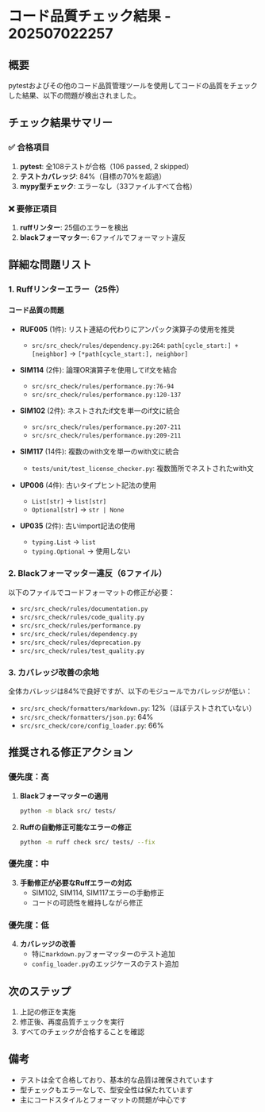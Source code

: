 # コード品質チェック結果 - 202507022257

## 概要
pytestおよびその他のコード品質管理ツールを使用してコードの品質をチェックした結果、以下の問題が検出されました。

## チェック結果サマリー

### ✅ 合格項目
1. **pytest**: 全108テストが合格（106 passed, 2 skipped）
2. **テストカバレッジ**: 84%（目標の70%を超過）
3. **mypy型チェック**: エラーなし（33ファイルすべて合格）

### ❌ 要修正項目
1. **ruffリンター**: 25個のエラーを検出
2. **blackフォーマッター**: 6ファイルでフォーマット違反

## 詳細な問題リスト

### 1. Ruffリンターエラー（25件）

#### コード品質の問題
- **RUF005** (1件): リスト連結の代わりにアンパック演算子の使用を推奨
  - `src/src_check/rules/dependency.py:264`: `path[cycle_start:] + [neighbor]` → `[*path[cycle_start:], neighbor]`

- **SIM114** (2件): 論理OR演算子を使用してif文を結合
  - `src/src_check/rules/performance.py:76-94`
  - `src/src_check/rules/performance.py:120-137`

- **SIM102** (2件): ネストされたif文を単一のif文に統合
  - `src/src_check/rules/performance.py:207-211`
  - `src/src_check/rules/performance.py:209-211`

- **SIM117** (14件): 複数のwith文を単一のwith文に統合
  - `tests/unit/test_license_checker.py`: 複数箇所でネストされたwith文

- **UP006** (4件): 古いタイプヒント記法の使用
  - `List[str]` → `list[str]`
  - `Optional[str]` → `str | None`

- **UP035** (2件): 古いimport記法の使用
  - `typing.List` → `list`
  - `typing.Optional` → 使用しない

### 2. Blackフォーマッター違反（6ファイル）
以下のファイルでコードフォーマットの修正が必要：
- `src/src_check/rules/documentation.py`
- `src/src_check/rules/code_quality.py`
- `src/src_check/rules/performance.py`
- `src/src_check/rules/dependency.py`
- `src/src_check/rules/deprecation.py`
- `src/src_check/rules/test_quality.py`

### 3. カバレッジ改善の余地
全体カバレッジは84%で良好ですが、以下のモジュールでカバレッジが低い：
- `src/src_check/formatters/markdown.py`: 12%（ほぼテストされていない）
- `src/src_check/formatters/json.py`: 64%
- `src/src_check/core/config_loader.py`: 66%

## 推奨される修正アクション

### 優先度：高
1. **Blackフォーマッターの適用**
   ```bash
   python -m black src/ tests/
   ```

2. **Ruffの自動修正可能なエラーの修正**
   ```bash
   python -m ruff check src/ tests/ --fix
   ```

### 優先度：中
3. **手動修正が必要なRuffエラーの対応**
   - SIM102, SIM114, SIM117エラーの手動修正
   - コードの可読性を維持しながら修正

### 優先度：低
4. **カバレッジの改善**
   - 特に`markdown.py`フォーマッターのテスト追加
   - `config_loader.py`のエッジケースのテスト追加

## 次のステップ
1. 上記の修正を実施
2. 修正後、再度品質チェックを実行
3. すべてのチェックが合格することを確認

## 備考
- テストは全て合格しており、基本的な品質は確保されています
- 型チェックもエラーなしで、型安全性は保たれています
- 主にコードスタイルとフォーマットの問題が中心です